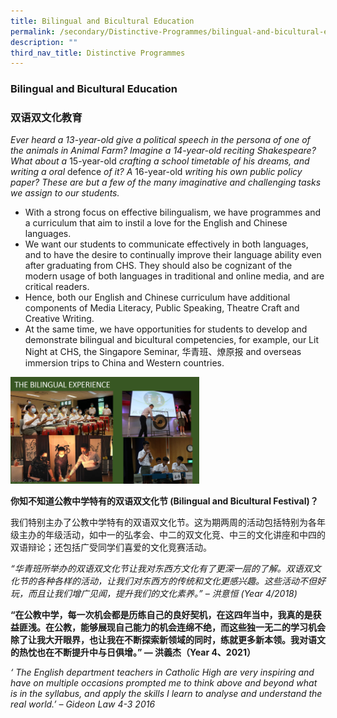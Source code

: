 ```yaml
---
title: Bilingual and Bicultural Education
permalink: /secondary/Distinctive-Programmes/bilingual-and-bicultural-education/
description: ""
third_nav_title: Distinctive Programmes
---
```

### Bilingual and Bicultural Education

### 双语双文化教育


_Ever heard a 13-year-old give a political speech in the persona of one of the animals in Animal Farm? Imagine a 14-year-old reciting Shakespeare? What about a_ 15-year-old _crafting a school timetable of his dreams, and writing a oral_ defence _of it? A_ 16-year-old _writing his own public policy paper? These are but a few of the many imaginative and challenging tasks we assign to our students._

*   With a strong focus on effective bilingualism, we have programmes and a curriculum that aim to instil a love for the English and Chinese languages.
*   We want our students to communicate effectively in both languages, and to have the desire to continually improve their language ability even after graduating from CHS. They should also be cognizant of the modern usage of both languages in traditional and online media, and are critical readers.
*   Hence, both our English and Chinese curriculum have additional components of Media Literacy, Public Speaking, Theatre Craft and Creative Writing.
*   At the same time, we have opportunities for students to develop and demonstrate bilingual and bicultural competencies, for example, our Lit Night at CHS, the Singapore Seminar, 华青班、燎原报 and overseas immersion trips to China and Western countries.

<img src="/images/bbe1.png" style="width:60%">

**你知不知道公教中学特有的双语双文化节 (Bilingual and Bicultural Festival)？**

我们特别主办了公教中学特有的双语双文化节。这为期两周的活动包括特别为各年级主办的年级活动，如中一的弘孝会、中二的双文化竞、中三的文化讲座和中四的双语辩论；还包括广受同学们喜爱的文化竞赛活动。

_“华青班所举办的双语双文化节让我对东西方文化有了更深一层的了解。双语双文化节的各种各样的活动，让我们对东西方的传统和文化更感兴趣。这些活动不但好玩，而且让我们增广见闻，提升我们的文化素养。” – 洪意恒 (Year 4/2018)_

__“在公教中学，每一次机会都是历练自己的良好契机，在这四年当中，我真的是获益匪浅。在公教，能够展现自己能力的机会连绵不绝，而这些独一无二的学习机会除了让我大开眼界，也让我在不断探索新领域的同时，练就更多新本领。我对语文的热忱也在不断提升中与日俱增。” — 洪義杰（Year 4、2021）__

_‘ The English department teachers in Catholic High are very inspiring and have on multiple occasions prompted me to think above and beyond what is in the syllabus, and apply the skills I learn to analyse and understand the real world.’ – Gideon Law 4-3 2016_
